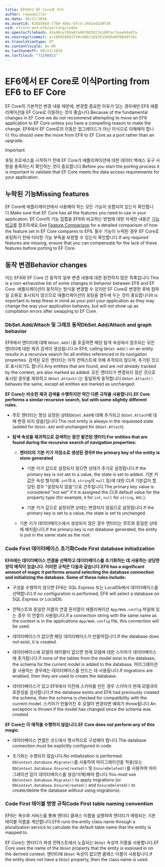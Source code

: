 ```yaml
---
title: EF6에서 EF Core로 이식
author: rowanmiller
ms.date: 10/27/2016
ms.assetid: 826b58bd-77b0-4bbc-bfcd-24d1ed3a8f38
uid: efcore-and-ef6/porting/index
ms.openlocfilehash: 42e40ce769a67a987883027e1807ec7eaeb4ad7a
ms.sourcegitcommit: ec196918691f50cd0b21693515b0549f06d9f39c
ms.translationtype: HT
ms.contentlocale: ko-KR
ms.lasthandoff: 09/23/2019
ms.locfileid: "71198033"
---
```

# <a name="porting-from-ef6-to-ef-core"></a><span data-ttu-id="814c9-102">EF6에서 EF Core로 이식</span><span class="sxs-lookup"><span data-stu-id="814c9-102">Porting from EF6 to EF Core</span></span>

<span data-ttu-id="814c9-103">EF Core의 기본적인 변경 내용 때문에, 변경할 중요한 이유가 있는 경우에만 EF6 애플리케이션을 EF Core로 이동하는 것이 좋습니다.</span><span class="sxs-lookup"><span data-stu-id="814c9-103">Because of the fundamental changes in EF Core we do not recommend attempting to move an EF6 application to EF Core unless you have a compelling reason to make the change.</span></span>
<span data-ttu-id="814c9-104">EF6에서 EF Core로의 이동은 업그레이드가 아닌 이식으로 이해해야 합니다.</span><span class="sxs-lookup"><span data-stu-id="814c9-104">You should view the move from EF6 to EF Core as a port rather than an upgrade.</span></span>

> [!IMPORTANT]
> <span data-ttu-id="814c9-105">포팅 프로세스를 시작하기 전에 EF Core가 애플리케이션에 대한 데이터 액세스 요구 사항을 충족하는지 확인하는 것이 중요합니다.</span><span class="sxs-lookup"><span data-stu-id="814c9-105">Before you start the porting process it is important to validate that EF Core meets the data access requirements for your application.</span></span>

## <a name="missing-features"></a><span data-ttu-id="814c9-106">누락된 기능</span><span class="sxs-lookup"><span data-stu-id="814c9-106">Missing features</span></span>

<span data-ttu-id="814c9-107">EF Core에 애플리케이션에서 사용해야 하는 모든 기능이 포함되어 있는지 확인합니다.</span><span class="sxs-lookup"><span data-stu-id="814c9-107">Make sure that EF Core has all the features you need to use in your application.</span></span> <span data-ttu-id="814c9-108">EF Core의 기능 집합을 EF6와 비교하는 방법에 대한 자세한 내용은 [기능 비교](xref:efcore-and-ef6/index)를 참조하세요.</span><span class="sxs-lookup"><span data-stu-id="814c9-108">See [Feature Comparison](xref:efcore-and-ef6/index) for a detailed comparison of how the feature set in EF Core compares to EF6.</span></span> <span data-ttu-id="814c9-109">필수 기능이 누락된 경우 EF Core로 포팅하기 전에 이러한 기능 부족을 보완할 수 있는지 확인합니다.</span><span class="sxs-lookup"><span data-stu-id="814c9-109">If any required features are missing, ensure that you can compensate for the lack of these features before porting to EF Core.</span></span>

## <a name="behavior-changes"></a><span data-ttu-id="814c9-110">동작 변경</span><span class="sxs-lookup"><span data-stu-id="814c9-110">Behavior changes</span></span>

<span data-ttu-id="814c9-111">이는 EF6와 EF Core 간 동작의 일부 변경 내용에 대한 완전하지 않은 목록입니다.</span><span class="sxs-lookup"><span data-stu-id="814c9-111">This is a non-exhaustive list of some changes in behavior between EF6 and EF Core.</span></span> <span data-ttu-id="814c9-112">애플리케이션이 동작하는 방식을 변경할 수 있지만 EF Core로 변경한 후에 컴파일 오류로 표시되지 않으므로 애플리케이션의 포팅을 염두에 두는 것이 중요합니다</span><span class="sxs-lookup"><span data-stu-id="814c9-112">It is important to keep these in mind as your port your application as they may change the way your application behaves, but will not show up as compilation errors after swapping to EF Core.</span></span>

### <a name="dbsetaddattach-and-graph-behavior"></a><span data-ttu-id="814c9-113">DbSet.Add/Attach 및 그래프 동작</span><span class="sxs-lookup"><span data-stu-id="814c9-113">DbSet.Add/Attach and graph behavior</span></span>

<span data-ttu-id="814c9-114">EF6에서 엔터티에 대해 `DbSet.Add()`를 호출하면 해당 탐색 속성에서 참조되는 모든 엔터티에 대한 재귀 검색이 생성됩니다.</span><span class="sxs-lookup"><span data-stu-id="814c9-114">In EF6, calling `DbSet.Add()` on an entity results in a recursive search for all entities referenced in its navigation properties.</span></span> <span data-ttu-id="814c9-115">검색된 모든 엔터티는 아직 컨텍스트에 의해 추적되지 않으며, 추가된 것으로 표시되기도 합니다.</span><span class="sxs-lookup"><span data-stu-id="814c9-115">Any entities that are found, and are not already tracked by the context, are also marked as added.</span></span> <span data-ttu-id="814c9-116">모든 엔터티가 변경되지 않은 것으로 표시된 경우를 제외하고 `DbSet.Attach()`는 동일하게 동작합니다.</span><span class="sxs-lookup"><span data-stu-id="814c9-116">`DbSet.Attach()` behaves the same, except all entities are marked as unchanged.</span></span>

<span data-ttu-id="814c9-117">**EF Core는 비슷한 재귀 검색을 수행하지만 약간 다른 규칙을 사용합니다.**</span><span class="sxs-lookup"><span data-stu-id="814c9-117">**EF Core performs a similar recursive search, but with some slightly different rules.**</span></span>

*  <span data-ttu-id="814c9-118">루트 엔터티는 항상 요청된 상태(`DbSet.Add`에 대해 추가되고 `DbSet.Attach`에 대해 변경 되지 않음)입니다.</span><span class="sxs-lookup"><span data-stu-id="814c9-118">The root entity is always in the requested state (added for `DbSet.Add` and unchanged for `DbSet.Attach`).</span></span>

*  <span data-ttu-id="814c9-119">**탐색 속성을 재귀적으로 검색하는 동안 발견된 엔터티:**</span><span class="sxs-lookup"><span data-stu-id="814c9-119">**For entities that are found during the recursive search of navigation properties:**</span></span>

    *  <span data-ttu-id="814c9-120">**엔터티의 기본 키가 저장소로 생성된 경우**</span><span class="sxs-lookup"><span data-stu-id="814c9-120">**If the primary key of the entity is store generated**</span></span>

        * <span data-ttu-id="814c9-121">기본 키가 값으로 설정되지 않으면 상태가 추가로 설정됩니다.</span><span class="sxs-lookup"><span data-stu-id="814c9-121">If the primary key is not set to a value, the state is set to added.</span></span> <span data-ttu-id="814c9-122">기본 키 값은 속성 형식(예: `int`의 `0`, `string`의 `null` 등)에 대한 CLR 기본값이 할당된 경우 "설정되지 않음"으로 간주됩니다.</span><span class="sxs-lookup"><span data-stu-id="814c9-122">The primary key value is considered "not set" if it is assigned the CLR default value for the property type (for example, `0` for `int`, `null` for `string`, etc.).</span></span>

        * <span data-ttu-id="814c9-123">기본 키가 값으로 설정되면 상태는 변경되지 않음으로 설정됩니다.</span><span class="sxs-lookup"><span data-stu-id="814c9-123">If the primary key is set to a value, the state is set to unchanged.</span></span>

    *  <span data-ttu-id="814c9-124">기본 키가 데이터베이스에서 생성되지 않은 경우 엔터티는 루트와 동일한 상태에 배치됩니다.</span><span class="sxs-lookup"><span data-stu-id="814c9-124">If the primary key is not database generated, the entity is put in the same state as the root.</span></span>

### <a name="code-first-database-initialization"></a><span data-ttu-id="814c9-125">Code First 데이터베이스 초기화</span><span class="sxs-lookup"><span data-stu-id="814c9-125">Code First database initialization</span></span>

<span data-ttu-id="814c9-126">**EF6에는 데이터베이스 연결을 선택하고 데이터베이스를 초기화하는 데 사용하는 상당한 양의 매직이 있습니다. 이러한 규칙은 다음과 같습니다.**</span><span class="sxs-lookup"><span data-stu-id="814c9-126">**EF6 has a significant amount of magic it performs around selecting the database connection and initializing the database. Some of these rules include:**</span></span>

* <span data-ttu-id="814c9-127">구성을 수행하지 않으면 EF6는 SQL Express 또는 LocalDb에서 데이터베이스를 선택합니다.</span><span class="sxs-lookup"><span data-stu-id="814c9-127">If no configuration is performed, EF6 will select a database on SQL Express or LocalDb.</span></span>

* <span data-ttu-id="814c9-128">컨텍스트와 동일한 이름의 연결 문자열이 애플리케이션 `App/Web.config` 파일에 있는 경우 이 연결이 사용됩니다.</span><span class="sxs-lookup"><span data-stu-id="814c9-128">If a connection string with the same name as the context is in the applications `App/Web.config` file, this connection will be used.</span></span>

* <span data-ttu-id="814c9-129">데이터베이스가 없으면 해당 데이터베이스가 만들어집니다.</span><span class="sxs-lookup"><span data-stu-id="814c9-129">If the database does not exist, it is created.</span></span>

* <span data-ttu-id="814c9-130">데이터베이스에 모델의 테이블이 없으면 현재 모델에 대한 스키마가 데이터베이스에 추가됩니다.</span><span class="sxs-lookup"><span data-stu-id="814c9-130">If none of the tables from the model exist in the database, the schema for the current model is added to the database.</span></span> <span data-ttu-id="814c9-131">마이그레이션을 사용하는 경우에는 데이터베이스를 만드는 데 사용됩니다.</span><span class="sxs-lookup"><span data-stu-id="814c9-131">If migrations are enabled, then they are used to create the database.</span></span>

* <span data-ttu-id="814c9-132">데이터베이스가 있고 EF6에서 이전에 스키마를 만든 경우 스키마가 현재 모델과의 호환성을 검사합니다.</span><span class="sxs-lookup"><span data-stu-id="814c9-132">If the database exists and EF6 had previously created the schema, then the schema is checked for compatibility with the current model.</span></span> <span data-ttu-id="814c9-133">스키마가 만들어진 후 모델이 변경되면 예외가 throw됩니다.</span><span class="sxs-lookup"><span data-stu-id="814c9-133">An exception is thrown if the model has changed since the schema was created.</span></span>

<span data-ttu-id="814c9-134">**EF Core는 이 매직을 수행하지 않습니다.**</span><span class="sxs-lookup"><span data-stu-id="814c9-134">**EF Core does not perform any of this magic.**</span></span>

* <span data-ttu-id="814c9-135">데이터베이스 연결은 코드에서 명시적으로 구성해야 합니다.</span><span class="sxs-lookup"><span data-stu-id="814c9-135">The database connection must be explicitly configured in code.</span></span>

* <span data-ttu-id="814c9-136">초기화는 수행되지 않습니다.</span><span class="sxs-lookup"><span data-stu-id="814c9-136">No initialization is performed.</span></span> <span data-ttu-id="814c9-137">`DbContext.Database.Migrate()`를 사용하여 마이그레이션을 적용(또는 `DbContext.Database.EnsureCreated()` 및 `EnsureDeleted()`를 사용하여 마이그레이션 없이 데이터베이스를 생성/삭제)해야 합니다.</span><span class="sxs-lookup"><span data-stu-id="814c9-137">You must use `DbContext.Database.Migrate()` to apply migrations (or `DbContext.Database.EnsureCreated()` and `EnsureDeleted()` to create/delete the database without using migrations).</span></span>

### <a name="code-first-table-naming-convention"></a><span data-ttu-id="814c9-138">Code First 테이블 명명 규칙</span><span class="sxs-lookup"><span data-stu-id="814c9-138">Code First table naming convention</span></span>

<span data-ttu-id="814c9-139">EF6는 복수화 서비스를 통해 엔터티 클래스 이름을 실행하여 엔터티가 매핑되는 기본 테이블 이름을 계산합니다.</span><span class="sxs-lookup"><span data-stu-id="814c9-139">EF6 runs the entity class name through a pluralization service to calculate the default table name that the entity is mapped to.</span></span>

<span data-ttu-id="814c9-140">EF Core는 엔터티가 파생 컨텍스트에서 노출되는 `DbSet` 속성의 이름을 사용합니다.</span><span class="sxs-lookup"><span data-stu-id="814c9-140">EF Core uses the name of the `DbSet` property that the entity is exposed in on the derived context.</span></span> <span data-ttu-id="814c9-141">엔터티에 `DbSet` 속성이 없으면 클래스 이름이 사용됩니다.</span><span class="sxs-lookup"><span data-stu-id="814c9-141">If the entity does not have a `DbSet` property, then the class name is used.</span></span>
